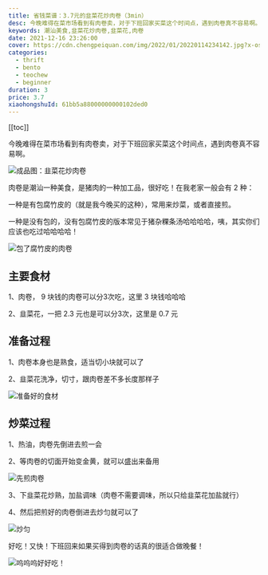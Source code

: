 ```yaml
---
title: 省钱菜谱：3.7元的韭菜花炒肉卷（3min）
desc: 今晚难得在菜市场看到有肉卷卖，对于下班回家买菜这个时间点，遇到肉卷真不容易啊。肉卷是潮汕一种美食，是猪肉的一种加工品，很好吃！
keywords: 潮汕美食,韭菜花炒肉卷,韭菜花,肉卷
date: 2021-12-16 23:26:00
cover: https://cdn.chengpeiquan.com/img/2022/01/20220114234142.jpg?x-oss-process=image/interlace,1
categories:
  - thrift
  - bento
  - teochew
  - beginner
duration: 3
price: 3.7
xiaohongshuId: 61bb5a88000000000102ded0
---
```


[[toc]]

今晚难得在菜市场看到有肉卷卖，对于下班回家买菜这个时间点，遇到肉卷真不容易啊。

![成品图：韭菜花炒肉卷](https://cdn.chengpeiquan.com/img/2022/01/20220114234215.jpg?x-oss-process=image/interlace,1)

肉卷是潮汕一种美食，是猪肉的一种加工品，很好吃！在我老家一般会有 2 种：

一种是有包腐竹皮的（就是我今晚买的这种），常用来炒菜，或者直接煎。

一种是没有包的，没有包腐竹皮的版本常见于猪杂粿条汤哈哈哈哈，咦，其实你们应该也吃过哈哈哈哈！

![包了腐竹皮的肉卷](https://cdn.chengpeiquan.com/img/2022/01/20220114234211.jpg?x-oss-process=image/interlace,1)

## 主要食材

1、肉卷， 9 块钱的肉卷可以分3次吃，这里 3 块钱哈哈哈

2、韭菜花，一把 2.3 元也是可以分3次，这里是 0.7 元

## 准备过程

1、肉卷本身也是熟食，适当切小块就可以了

2、韭菜花洗净，切寸，跟肉卷差不多长度那样子

![准备好的食材](https://cdn.chengpeiquan.com/img/2022/01/20220114234212.jpg?x-oss-process=image/interlace,1)

## 炒菜过程

1、热油，肉卷先倒进去煎一会

2、等肉卷的切面开始变金黄，就可以盛出来备用

![先煎肉卷](https://cdn.chengpeiquan.com/img/2022/01/20220114234213.jpg?x-oss-process=image/interlace,1)

3、下韭菜花炒熟，加盐调味（肉卷不需要调味，所以只给韭菜花加盐就行）

4、然后把煎好的肉卷倒进去炒匀就可以了

![炒匀](https://cdn.chengpeiquan.com/img/2022/01/20220114234214.jpg?x-oss-process=image/interlace,1)

好吃！又快！下班回来如果买得到肉卷的话真的很适合做晚餐！

![呜呜呜好好吃！](https://cdn.chengpeiquan.com/img/2022/01/20220114234216.jpg?x-oss-process=image/interlace,1)
